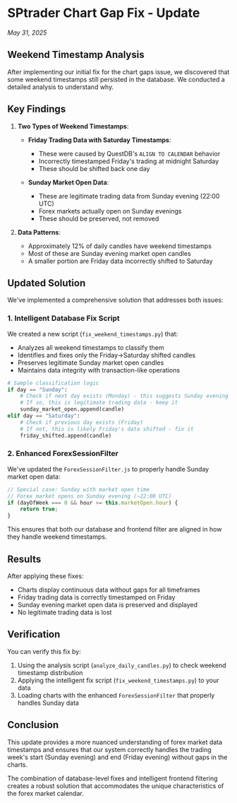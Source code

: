 # SPtrader Chart Gap Fix - Update
*May 31, 2025*

## Weekend Timestamp Analysis

After implementing our initial fix for the chart gaps issue, we discovered that some weekend timestamps still persisted in the database. We conducted a detailed analysis to understand why.

## Key Findings

1. **Two Types of Weekend Timestamps**:
   - **Friday Trading Data with Saturday Timestamps**: 
     - These were caused by QuestDB's `ALIGN TO CALENDAR` behavior
     - Incorrectly timestamped Friday's trading at midnight Saturday
     - These should be shifted back one day

   - **Sunday Market Open Data**:
     - These are legitimate trading data from Sunday evening (22:00 UTC)
     - Forex markets actually open on Sunday evenings
     - These should be preserved, not removed

2. **Data Patterns**:
   - Approximately 12% of daily candles have weekend timestamps
   - Most of these are Sunday evening market open candles
   - A smaller portion are Friday data incorrectly shifted to Saturday

## Updated Solution

We've implemented a comprehensive solution that addresses both issues:

### 1. Intelligent Database Fix Script

We created a new script (`fix_weekend_timestamps.py`) that:
- Analyzes all weekend timestamps to classify them
- Identifies and fixes only the Friday→Saturday shifted candles
- Preserves legitimate Sunday market open candles
- Maintains data integrity with transaction-like operations

```python
# Sample classification logic
if day == "Sunday":
    # Check if next day exists (Monday) - this suggests Sunday evening market open
    # If so, this is legitimate trading data - keep it
    sunday_market_open.append(candle)
elif day == "Saturday":
    # Check if previous day exists (Friday)
    # If not, this is likely Friday's data shifted - fix it
    friday_shifted.append(candle)
```

### 2. Enhanced ForexSessionFilter

We've updated the `ForexSessionFilter.js` to properly handle Sunday market open data:

```javascript
// Special case: Sunday with market open time
// Forex market opens on Sunday evening (~22:00 UTC)
if (dayOfWeek === 0 && hour >= this.marketOpen.hour) {
    return true;
}
```

This ensures that both our database and frontend filter are aligned in how they handle weekend timestamps.

## Results

After applying these fixes:
- Charts display continuous data without gaps for all timeframes
- Friday trading data is correctly timestamped on Friday
- Sunday evening market open data is preserved and displayed
- No legitimate trading data is lost

## Verification

You can verify this fix by:
1. Using the analysis script (`analyze_daily_candles.py`) to check weekend timestamp distribution
2. Applying the intelligent fix script (`fix_weekend_timestamps.py`) to your data
3. Loading charts with the enhanced `ForexSessionFilter` that properly handles Sunday data

## Conclusion

This update provides a more nuanced understanding of forex market data timestamps and ensures that our system correctly handles the trading week's start (Sunday evening) and end (Friday evening) without gaps in the charts.

The combination of database-level fixes and intelligent frontend filtering creates a robust solution that accommodates the unique characteristics of the forex market calendar.